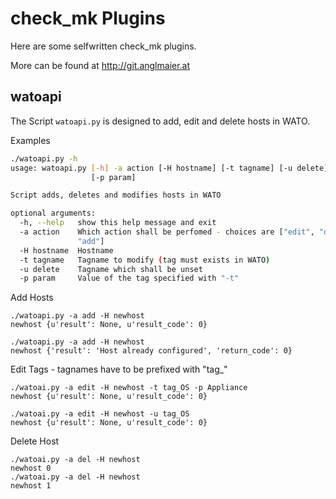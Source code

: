 # check_mk Plugins

Here are some selfwritten check_mk plugins.

More can be found at http://git.anglmaier.at

## watoapi
The Script ```watoapi.py``` is designed to add, edit and delete hosts in WATO.

Examples
```bash
./watoapi.py -h
usage: watoapi.py [-h] -a action [-H hostname] [-t tagname] [-u delete]
                  [-p param]

Script adds, deletes and modifies hosts in WATO

optional arguments:
  -h, --help   show this help message and exit
  -a action    Which action shall be perfomed - choices are ["edit", "del",
               "add"]
  -H hostname  Hostname
  -t tagname   Tagname to modify (tag must exists in WATO)
  -u delete    Tagname which shall be unset
  -p param     Value of the tag specified with "-t"
```

Add Hosts 
```
./watoapi.py -a add -H newhost
newhost {u'result': None, u'result_code': 0}

./watoapi.py -a add -H newhost
newhost {'result': 'Host already configured', 'return_code': 0}
```


Edit Tags - tagnames have to be prefixed with "tag_"
```
./watoai.py -a edit -H newhost -t tag_OS -p Appliance
newhost {u'result': None, u'result_code': 0}

./watoai.py -a edit -H newhost -u tag_OS
newhost {u'result': None, u'result_code': 0}
```


Delete Host
```
./watoai.py -a del -H newhost
newhost 0
./watoai.py -a del -H newhost
newhost 1
```     

